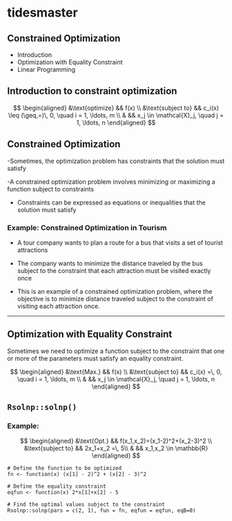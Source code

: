 # tidesmaster

## Constrained Optimization

- Introduction
- Optimization with Equality Constraint
- Linear Programming

## Introduction to constraint optimization


$$
\begin{aligned}
&\text{optimize} && f(x) \\
&\text{subject to} && c_i(x) \leq (\geq,=)\, 0, \quad i = 1, \ldots, m \\
& && x_j \in \mathcal{X}_j, \quad j = 1, \ldots, n
\end{aligned}
$$
## Constrained Optimization

-Sometimes, the optimization problem has constraints that the solution must satisfy

-A constrained optimization problem involves minimizing or maximizing a function subject to constraints

- Constraints can be expressed as equations or inequalities that the solution must satisfy

### Example: Constrained Optimization in Tourism

- A tour company wants to plan a route for a bus that visits a set of tourist attractions

- The company wants to minimize the distance traveled by the bus subject to the constraint that each attraction must be visited exactly once

- This is an example of a constrained optimization problem, where the objective is to minimize distance traveled subject to the constraint of visiting each attraction once.
---

## Optimization with Equality Constraint

Sometimes we need to optimize a function subject to the constraint that one or more of the parameters must satisfy an equality constraint.

$$
\begin{aligned}
&\text{Max.} && f(x) \\
&\text{subject to} && c_i(x) =\, 0, \quad i = 1, \ldots, m \\
& && x_j \in \mathcal{X}_j, \quad j = 1, \ldots, n
\end{aligned}
$$


## `Rsolnp::solnp()`

### Example:

$$
\begin{aligned}
&\text{Opt.} && f(x_1,x_2)=(x_1-2)^2+(x_2-3)^2 \\
&\text{subject to} && 2x_1+x_2 =\, 5\\
& && x_1,x_2 \in \mathbb{R}
\end{aligned}
$$

```{r}
# Define the function to be optimized
fn <- function(x) (x[1] - 2)^2 + (x[2] - 3)^2

# Define the equality constraint
eqfun <- function(x) 2*x[1]+x[2] - 5

# Find the optimal values subject to the constraint
Rsolnp::solnp(pars = c(2, 1), fun = fn, eqfun = eqfun, eqB=0)

```
